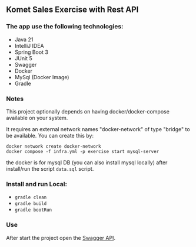 ## Komet Sales Exercise with Rest API

### The app use the following technologies:

- Java 21
- IntelliJ IDEA
- Spring Boot 3
- JUnit 5
- Swagger
- Docker
- MySql (Docker Image)
- Gradle

### Notes

This project optionally depends on having docker/docker-compose available on your system.

It requires an external network names "docker-network" of type "bridge" to be available. You can create this by:

```
docker network create docker-network
docker compose -f infra.yml -p exercise start mysql-server
```

the docker is for mysql DB (you can also install mysql locally) after install/run the script ```data.sql``` script.

### Install and run Local:

- `gradle clean`
- `gradle build`
- `gradle bootRun`

### Use

After start the project open the  [Swagger API](http://localhost:8080/swagger-ui.html).
